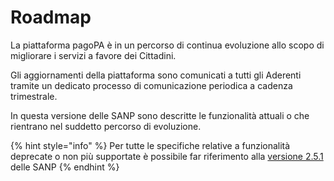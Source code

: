 # Roadmap

La piattaforma pagoPA è in un percorso di continua evoluzione allo scopo di migliorare i servizi a favore dei Cittadini.

Gli aggiornamenti della piattaforma sono comunicati a tutti gli Aderenti tramite un dedicato processo di comunicazione periodica a cadenza trimestrale.

In questa versione delle SANP sono descritte le funzionalità attuali o che rientrano nel suddetto percorso di evoluzione.

{% hint style="info" %}
Per tutte le specifiche relative a funzionalità deprecate o non più supportate è possibile far riferimento alla [versione 2.5.1](https://app.gitbook.com/o/KXYtsf32WSKm6ga638R3/s/P8TYVFYipQYir4JqodY3/) delle SANP
{% endhint %}
